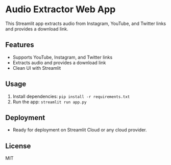 # Audio Extractor Web App

This Streamlit app extracts audio from Instagram, YouTube, and Twitter links and provides a download link.

## Features
- Supports YouTube, Instagram, and Twitter links
- Extracts audio and provides a download link
- Clean UI with Streamlit

## Usage
1. Install dependencies: `pip install -r requirements.txt`
2. Run the app: `streamlit run app.py`

## Deployment
- Ready for deployment on Streamlit Cloud or any cloud provider.

## License
MIT
